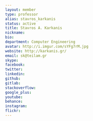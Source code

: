 ```yaml
---
layout: member
type: professor
alias: stavros_karkanis
status: active
title: Stavros A. Karkanis
nickname:
bio:
department: Computer Engineering
avatar: http://i.imgur.com/sYFg7rM.jpg
website: http://karkanis.gr/
email: sk@teilam.gr
skype:
facebook:
twitter:
linkedin:
github:
gitlab:
stackoverflow:
google_plus:
youtube:
behance:
instagram:
flickr:
---
```

